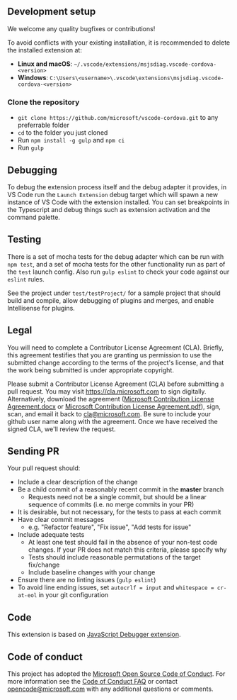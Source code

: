 ## Development setup

We welcome any quality bugfixes or contributions!

To avoid conflicts with your existing installation, it is recommended to delete the installed extension at:

- **Linux and macOS**: `~/.vscode/extensions/msjsdiag.vscode-cordova-<version>`
- **Windows**: `C:\Users\<username>\.vscode\extensions\msjsdiag.vscode-cordova-<version>`

### Clone the repository

- `git clone https://github.com/microsoft/vscode-cordova.git` to any preferrable folder
- `cd` to the folder you just cloned
- Run `npm install -g gulp` and `npm ci`
- Run `gulp`

## Debugging

To debug the extension process itself and the debug adapter it provides, in VS Code run the `Launch Extension` debug target which will spawn a new instance of VS Code with the extension installed. You can set breakpoints in the Typescript and debug things such as extension activation and the command palette.

## Testing

There is a set of mocha tests for the debug adapter which can be run with `npm test`, and a set of mocha tests for the other functionality run as part of the `test` launch config. Also run `gulp eslint` to check your code against our `eslint` rules.

See the project under `test/testProject/` for a sample project that should build and compile, allow debugging of plugins and merges, and enable Intellisense for plugins.

## Legal

You will need to complete a Contributor License Agreement (CLA). Briefly, this agreement testifies that you are granting us permission to use the submitted change according to the terms of the project's license, and that the work being submitted is under appropriate copyright.

Please submit a Contributor License Agreement (CLA) before submitting a pull request. You may visit https://cla.microsoft.com to sign digitally. Alternatively, download the agreement ([Microsoft Contribution License Agreement.docx](https://www.codeplex.com/Download?ProjectName=typescript&DownloadId=822190) or [Microsoft Contribution License Agreement.pdf](https://www.codeplex.com/Download?ProjectName=typescript&DownloadId=921298)), sign, scan, and email it back to <cla@microsoft.com>. Be sure to include your github user name along with the agreement. Once we have received the signed CLA, we'll review the request.

## Sending PR

Your pull request should:

- Include a clear description of the change
- Be a child commit of a reasonably recent commit in the **master** branch
  - Requests need not be a single commit, but should be a linear sequence of commits (i.e. no merge commits in your PR)
- It is desirable, but not necessary, for the tests to pass at each commit
- Have clear commit messages
  - e.g. "Refactor feature", "Fix issue", "Add tests for issue"
- Include adequate tests
  - At least one test should fail in the absence of your non-test code changes. If your PR does not match this criteria, please specify why
  - Tests should include reasonable permutations of the target fix/change
  - Include baseline changes with your change
- Ensure there are no linting issues (`gulp eslint`)
- To avoid line ending issues, set `autocrlf = input` and `whitespace = cr-at-eol` in your git configuration

## Code

This extension is based on [JavaScript Debugger extension](https://github.com/Microsoft/vscode-js-debug).

## Code of conduct

This project has adopted the [Microsoft Open Source Code of Conduct](https://opensource.microsoft.com/codeofconduct/). For more information see the [Code of Conduct FAQ](https://opensource.microsoft.com/codeofconduct/faq/) or contact [opencode@microsoft.com](mailto:opencode@microsoft.com) with any additional questions or comments.
